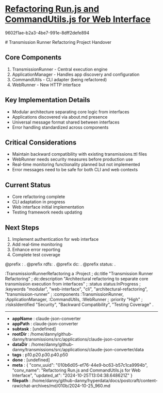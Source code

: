# [Refactoring Run.js and CommandUtils.js for Web Interface](https://claude.ai/chat/010b6d05-ef76-44e9-bc63-b57c1ca9994b)

9602f1ae-b2a3-4be7-991e-8dff2defe894

 

<antArtifact identifier="handover-doc" type="text/markdown" title="Transmission Runner Refactoring Project Handover">
# Transmission Runner Refactoring Project Handover

## Core Components
1. TransmissionRunner - Central execution engine
2. ApplicationManager - Handles app discovery and configuration
3. CommandUtils - CLI adapter (being refactored)
4. WebRunner - New HTTP interface

## Key Implementation Details
- Modular architecture separating core logic from interfaces
- Applications discovered via about.md presence
- Universal message format shared between interfaces
- Error handling standardized across components

## Critical Considerations
- Maintain backward compatibility with existing transmissions.ttl files
- WebRunner needs security measures before production use
- Real-time monitoring functionality planned but not implemented
- Error messages need to be safe for both CLI and web contexts

## Current Status
- Core refactoring complete
- CLI adaptation in progress
- Web interface initial implementation
- Testing framework needs updating

## Next Steps
1. Implement authentication for web interface
2. Add real-time monitoring
3. Enhance error reporting
4. Complete test coverage

</antArtifact>

<antArtifact identifier="handover-turtle" type="application/vnd.ant.code" language="turtle" title="Project RDF Summary">
@prefix : <http://hyperdata.it/transmissions/> .
@prefix rdfs: <http://www.w3.org/2000/01/rdf-schema#> .
@prefix dc: <http://purl.org/dc/terms/> .
@prefix status: <http://hyperdata.it/status/> .

:TransmissionRunnerRefactoring
    a :Project ;
    dc:title "Transmission Runner Refactoring" ;
    dc:description "Architectural refactoring to separate core transmission execution from interfaces" ;
    :status status:InProgress ;
    :keywords "modular", "web-interface", "cli", "architectural-refactoring", "transmission-runner" ;
    :components :TransmissionRunner, :ApplicationManager, :CommandUtils, :WebRunner ;
    :priority "High" ;
    :risksIdentified "Security", "Backward Compatibility", "Testing Coverage" .
</antArtifact>

---

* **appName** : claude-json-converter
* **appPath** : claude-json-converter
* **subtask** : [undefined]
* **rootDir** : /home/danny/github-danny/transmissions/src/applications/claude-json-converter
* **dataDir** : /home/danny/github-danny/transmissions/src/applications/claude-json-converter/data
* **tags** : p10.p20.p30.p40.p50
* **done** : [undefined]
* **meta** : {
  "conv_uuid": "010b6d05-ef76-44e9-bc63-b57c1ca9994b",
  "conv_name": "Refactoring Run.js and CommandUtils.js for Web Interface",
  "updated_at": "2024-10-25T13:04:38.648621Z"
}
* **filepath** : /home/danny/github-danny/hyperdata/docs/postcraft/content-raw/chat-archives/md/010b/2024-10-25_960.md